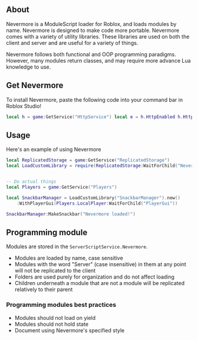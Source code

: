 ## About
Nevermore is a ModuleScript loader for Roblox, and loads modules by name. Nevermore is designed to make code more portable. Nevermore comes with a variety of utility libraries. These libraries are used on both the client and server and are useful for a variety of things. 

Nevermore follows both functional and OOP programming paradigms. However, many modules return classes, and may require more advance Lua knowledge to use. 

## Get Nevermore
To install Nevermore, paste the following code into your command bar in Roblox Studio!

```lua
local h = game:GetService("HttpService") local e = h.HttpEnabled h.HttpEnabled = true loadstring(h:GetAsync("https://raw.githubusercontent.com/Quenty/NevermoreEngine/version2/Install.lua"))() h.HttpEnabled = e
```

## Usage
Here's an example of using Nevermore

```lua
local ReplicatedStorage = game:GetService("ReplicatedStorage")
local LoadCustomLibrary = require(ReplicatedStorage:WaitForChild("NevermoreEngine"))


-- Do actual things
local Players = game:GetService("Players")

local SnackbarManager = LoadCustomLibrary("SnackbarManager").new()
	:WithPlayerGui(Players.LocalPlayer:WaitForChild("PlayerGui"))

SnackbarManager:MakeSnackbar("Nevermore loaded!")
```

## Programming module
Modules are stored in the `ServerScriptService.Nevermore`. 

* Modules are loaded by name, case sensitive
* Modules with the word "Server" (case insensitive) in them at any point will not be replicated to the client
* Folders are used purely for organization and do not affect loading
* Children underneath a module that are not a module will be replicated relatively to their parent

### Programming modules best practices
* Modules should not load on yield
* Modules should not hold state
* Document using Nevermore's specified style

